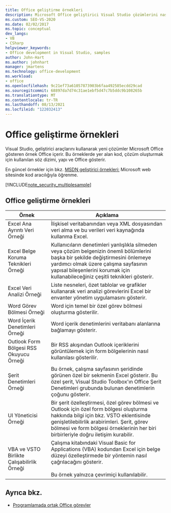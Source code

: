 ```yaml
---
title: Office geliştirme örnekleri
description: Microsoft Office geliştirici Visual Studio çözümlerini nasıl oluşturacağız? gösteren örnek Office öğrenin.
ms.custom: SEO-VS-2020
ms.date: 02/02/2017
ms.topic: conceptual
dev_langs:
- VB
- CSharp
helpviewer_keywords:
- Office development in Visual Studio, samples
author: John-Hart
ms.author: johnhart
manager: jmartens
ms.technology: office-development
ms.workload:
- office
ms.openlocfilehash: 9c21ef73a61057873903b6faa492585ecdd29cad
ms.sourcegitcommit: 68897da7d74c31ae1ebf5d47c7b5ddc9b108265b
ms.translationtype: MT
ms.contentlocale: tr-TR
ms.lasthandoff: 08/13/2021
ms.locfileid: "122032413"
---
```

# <a name="office-development-samples"></a>Office geliştirme örnekleri
  Visual Studio, geliştirici araçlarını kullanarak yeni çözümler Microsoft Office gösteren örnek Office içerir. Bu örneklerde yer alan kod, çözüm oluşturmak için kullanılan söz dizimi, yapı ve Office gösterir.

 En güncel örnekler için bkz. [MSDN geliştirici örnekleri:](https://code.msdn.microsoft.com/site/search?query=vsto&f%5B1%5D.Value=vsto&f%5B1%5D.Type=SearchText&f%5B0%5D.Value=11.0&f%5B0%5D.Type=VisualStudioVersion&f%5B0%5D.Text=Visual%20Studio%2011&ac=8) Microsoft web sitesinde kod aracılığıyla öğrenme.

 [!INCLUDE[note_security_multiplesample](../vsto/includes/note-security-multiplesample-md.md)]

## <a name="office-development-samples"></a>Office geliştirme örnekleri

|Örnek|Açıklama|
|------------|-----------------|
|Excel Ana Ayrıntı Veri Örneği|İlişkisel veritabanından veya XML dosyasından veri alma ve bu verileri veri kaynağında kullanma Excel.|
|Excel Belge Koruma Teknikleri Örneği|Kullanıcıların denetimleri yanlışlıkla silmeden veya çözüm belgenizin önemli bölümlerini başka bir şekilde değiştirmesini önlemeye yardımcı olmak üzere çalışma sayfasının yapısal bileşenlerini korumak için kullanabileceğiniz çeşitli teknikleri gösterir.|
|Excel Veri Analizi Örneği|Liste nesneleri, özet tablolar ve grafikler kullanarak veri analizi görevlerini Excel bir envanter yönetim uygulamasını gösterir.|
|Word Görev Bölmesi Örneği|Word için temel bir özel görev bölmesi oluşturma gösterilir.|
|Word İçerik Denetimleri Örneği|Word içerik denetimlerini veritabanı alanlarına bağlamayı gösterir.|
|Outlook Form Bölgesi RSS Okuyucu Örneği|Bir RSS akışından Outlook içeriklerini görüntülemek için form bölgelerinin nasıl kullanılası gösterilir.|
|Şerit Denetimleri Örneği|Bu örnek, çalışma sayfasının şeridinde görünen özel bir sekmenin Excel gösterir. Bu özel şerit, Visual Studio Toolbox'ın Office Şerit Denetimleri grubunda bulunan denetimlerin çoğunu gösterir.|
|UI Yöneticisi Örneği|Bir şerit özelleştirmesi, özel görev bölmesi ve Outlook için özel form bölgesi oluşturma hakkında bilgi için bkz. VSTO eklentisinde genişletilebilirlik arabirimleri. Şerit, görev bölmesi ve form bölgesi örneklerinin her biri birbirleriyle doğru iletişim kurabilir.|
|VBA ve VSTO Birlikte Çalışabilirlik Örneği|Çalışma kitabındaki Visual Basic for Applications (VBA) kodundan Excel için belge düzeyi özelleştirmede bir yöntemin nasıl çağrılacağını gösterir.<br /><br /> Bu örnek yalnızca çevrimiçi kullanılabilir.|

## <a name="see-also"></a>Ayrıca bkz.
- [Programlamada ortak Office görevler](../vsto/common-tasks-in-office-programming.md)
